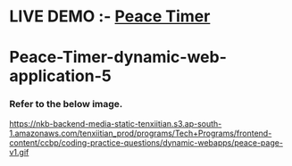 # LIVE DEMO :- <a href="https://peacetimer1.ccbp.tech/">Peace Timer</a>
# Peace-Timer-dynamic-web-application-5

### Refer to the below image.</br>
https://nkb-backend-media-static-tenxiitian.s3.ap-south-1.amazonaws.com/tenxiitian_prod/programs/Tech+Programs/frontend-content/ccbp/coding-practice-questions/dynamic-webapps/peace-page-v1.gif
</br>
